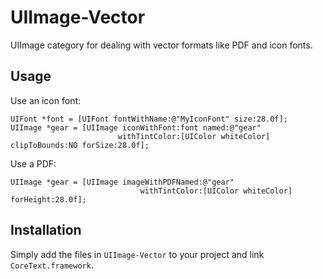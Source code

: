 # UIImage-Vector

UIImage category for dealing with vector formats like PDF and icon fonts.

## Usage

Use an icon font:

``` objc
UIFont *font = [UIFont fontWithName:@"MyIconFont" size:28.0f];
UIImage *gear = [UIImage iconWithFont:font named:@"gear"
                        withTintColor:[UIColor whiteColor] clipToBounds:NO forSize:28.0f];
```

Use a PDF:

``` objc
UIImage *gear = [UIImage imageWithPDFNamed:@"gear"
                             withTintColor:[UIColor whiteColor] forHeight:28.0f];
```

## Installation

Simply add the files in `UIImage-Vector` to your project and link `CoreText.framework`.
